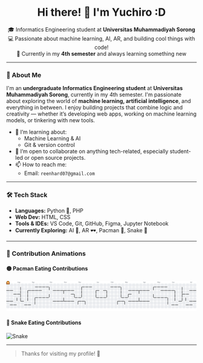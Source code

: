<h1 align="center">Hi there! 👋 I'm Yuchiro :D</h1>

<p align="center">
  🎓 Informatics Engineering student at <strong>Universitas Muhammadiyah Sorong</strong><br>
  💻 Passionate about machine learning, AI, AR, and building cool things with code!<br>
  🌱 Currently in my <strong>4th semester</strong> and always learning something new
</p>

---

### 🚀 About Me
I'm an <strong>undergraduate Informatics Engineering student</strong> at <strong>Universitas Muhammadiyah Sorong</strong>, currently in my 4th semester. I'm passionate about exploring the world of <strong>machine learning, artificial intelligence</strong>, and everything in between. I enjoy building projects that combine logic and creativity — whether it’s developing web apps, working on machine learning models, or tinkering with new tools.

- 🌱 I’m learning about: 
  - Machine Learning & AI
  - Git & version control
- 👯 I’m open to collaborate on anything tech-related, especially student-led or open source projects.
- 📫 How to reach me:  
  - Email: `reenhard07@gmail.com`

---

### 🛠️ Tech Stack

- **Languages:** Python 🐍, PHP  
- **Web Dev:** HTML, CSS  
- **Tools & IDEs:** VS Code, Git, GitHub, Figma, Jupyter Notebook  
- **Currently Exploring:** AI 🤖, AR 🕶️, Pacman 👾, Snake 🐍  

---

### 👾 Contribution Animations

#### 🟡 Pacman Eating Contributions
![Pacman](./pacman-contribution-graph.svg)

#### 🐍 Snake Eating Contributions
![Snake](https://github.com/itsnev1lle/itsnev1lle/blob/output/github-contribution-grid-snake.svg)

---

> Thanks for visiting my profile! 🌟
